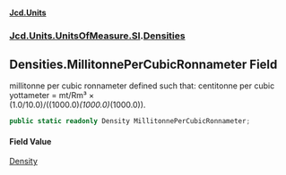 #### [Jcd.Units](index.md 'index')
### [Jcd.Units.UnitsOfMeasure.SI](Jcd.Units.UnitsOfMeasure.SI.md 'Jcd.Units.UnitsOfMeasure.SI').[Densities](Densities.md 'Jcd.Units.UnitsOfMeasure.SI.Densities')

## Densities.MillitonnePerCubicRonnameter Field

millitonne per cubic ronnameter defined such that: centitonne per cubic yottameter = mt/Rm³ ×  
(1.0/10.0)/((1000.0)*(1000.0)*(1000.0)).

```csharp
public static readonly Density MillitonnePerCubicRonnameter;
```

#### Field Value
[Density](Density.md 'Jcd.Units.UnitTypes.Density')